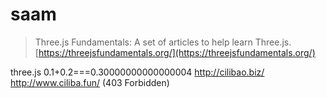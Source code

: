 # saam

> Three.js Fundamentals: A set of articles to help learn Three.js.
[https://threejsfundamentals.org/](https://threejsfundamentals.org/)


three.js
0.1+0.2===0.30000000000000004
http://cilibao.biz/
http://www.ciliba.fun/ (403 Forbidden)
